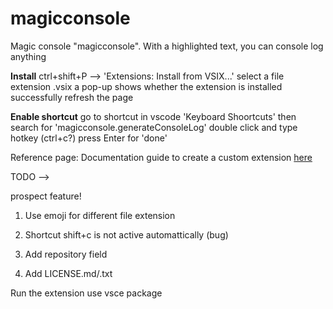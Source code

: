 # magicconsole

Magic console "magicconsole". With a highlighted text, you can console log anything

**Install**
ctrl+shift+P --> 'Extensions: Install from VSIX...'
select a file extension .vsix
a pop-up shows whether the extension is installed successfully
refresh the page

**Enable shortcut**
go to shortcut in vscode 'Keyboard Shoortcuts' then search for
'magicconsole.generateConsoleLog'
double click and type hotkey (ctrl+c?)
press Enter for 'done'

Reference page:
Documentation guide to create a custom extension [here](https://code.visualstudio.com/api/get-started/your-first-extension)

TODO -->

prospect feature!

1. Use emoji for different file extension

2. Shortcut shift+c is not active automattically (bug)

3. Add repository field

4. Add LICENSE.md/.txt

Run the extension
use vsce package
